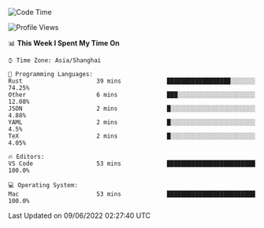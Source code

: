<!--START_SECTION:waka-->
![Code Time](http://img.shields.io/badge/Code%20Time-1%2C363%20hrs%2018%20mins-blue)

![Profile Views](http://img.shields.io/badge/Profile%20Views-13-blue)

📊 **This Week I Spent My Time On** 

```text
⌚︎ Time Zone: Asia/Shanghai

💬 Programming Languages: 
Rust                     39 mins             ██████████████████░░░░░░░   74.25% 
Other                    6 mins              ███░░░░░░░░░░░░░░░░░░░░░░   12.08% 
JSON                     2 mins              █░░░░░░░░░░░░░░░░░░░░░░░░   4.88% 
YAML                     2 mins              █░░░░░░░░░░░░░░░░░░░░░░░░   4.5% 
TeX                      2 mins              █░░░░░░░░░░░░░░░░░░░░░░░░   4.05%

🔥 Editors: 
VS Code                  53 mins             █████████████████████████   100.0%

💻 Operating System: 
Mac                      53 mins             █████████████████████████   100.0%

```


 Last Updated on 09/06/2022 02:27:40 UTC
<!--END_SECTION:waka-->

